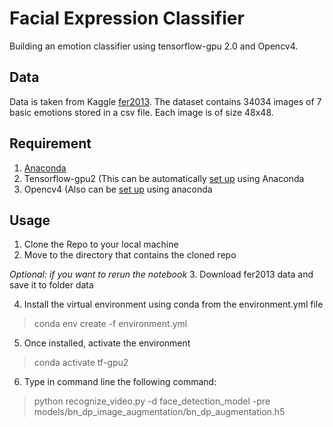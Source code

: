 # Facial Expression Classifier

Building an emotion classifier using tensorflow-gpu 2.0 and Opencv4.

## Data

Data is taken from Kaggle [fer2013](https://www.kaggle.com/deadskull7/fer2013). 
The dataset contains 34034 images of 7 basic emotions stored in a csv file.
Each image is of size 48x48.

## Requirement 

1. [Anaconda](https://www.anaconda.com/distribution/#download-section)
2. Tensorflow-gpu2 (This can be automatically [set up](https://anaconda.org/anaconda/tensorflow-gpu) 
using Anaconda
3. Opencv4 (Also can be [set up](https://anaconda.org/conda-forge/opencv) using anaconda

## Usage

1. Clone the Repo to your local machine
2. Move to the directory that contains the cloned repo

*Optional: if you want to rerun the notebook*
3. Download fer2013 data and save it to folder data

4. Install the virtual environment using conda from the environment.yml file
> conda env create -f environment.yml
5. Once installed, activate the environment
> conda activate tf-gpu2
6. Type in command line the following command:
> python recognize_video.py -d face_detection_model -pre models/bn_dp_image_augmentation/bn_dp_augmentation.h5